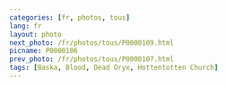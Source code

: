 ```yaml
---
categories: [fr, photos, tous]
lang: fr
layout: photo
next_photo: /fr/photos/tous/P0000109.html
picname: P0000106
prev_photo: /fr/photos/tous/P0000107.html
tags: [Baska, Blood, Dead Oryx, Hottentotten Church]
---
```

